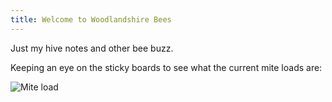 ```yaml
---
title: Welcome to Woodlandshire Bees
---
```

Just my hive notes and other bee buzz.

Keeping an eye on the sticky boards to see what the current mite loads are:

![Mite load](/WoodlandWizardBees/assets/images/mite-count.jpg)
